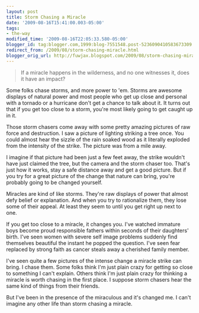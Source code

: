 ```yaml
---
layout: post
title: Storm Chasing a Miracle
date: '2009-08-16T15:41:00.003-05:00'
tags:
- the-way
modified_time: '2009-08-16T22:05:33.580-05:00'
blogger_id: tag:blogger.com,1999:blog-7551548.post-5236090410583673309
redirect_from: /2009/08/storm-chasing-miracle.html
blogger_orig_url: http://fuwjax.blogspot.com/2009/08/storm-chasing-miracle.html
---
```


> If a miracle happens in the wilderness, and no one witnesses it, does it have an impact?

Some folks chase storms, and more power to 'em. Storms are awesome displays of natural power and most people who get up close and personal with a tornado or a hurricane don't get a chance to talk about it. It turns out that if you get too close to a storm, you're most likely going to get caught up in it.

Those storm chasers come away with some pretty amazing pictures of raw force and destruction. I saw a picture of lighting striking a tree once. You could almost hear the sizzle of the rain soaked wood as it literally exploded from the intensity of the strike. The picture was from a mile away.

I imagine if that picture had been just a few feet away, the strike wouldn't have just claimed the tree, but the camera and the storm chaser too. That's just how it works, stay a safe distance away and get a good picture. But if you try for a great picture of the change that nature can bring, you're probably going to be changed yourself.

Miracles are kind of like storms. They're raw displays of power that almost defy belief or explanation. And when you try to rationalize them, they lose some of their appeal. At least they seem to until you get right up next to one.

If you get too close to a miracle, it changes you. I've watched immature boys become proud responsible fathers within seconds of their daughters' birth. I've seen women with severe self image problems suddenly find themselves beautiful the instant he popped the question. I've seen fear replaced by strong faith as cancer steals away a cherished family member.

I've seen quite a few pictures of the intense change a miracle strike can bring. I chase them. Some folks think I'm just plain crazy for getting so close to something I can't explain. Others think I'm just plain crazy for thinking a miracle is worth chasing in the first place. I suppose storm chasers hear the same kind of things from their friends. 

But I've been in the presence of the miraculous and it's changed me. I can't imagine any other life than storm chasing a miracle.